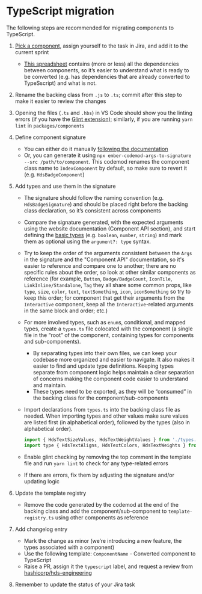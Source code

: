 # TypeScript migration

The following steps are recommended for migrating components to TypeScript.

1. [Pick a component](https://hashicorp.atlassian.net/browse/HDS-2392), assign yourself to the task in Jira, and add it to the current sprint

    - [This spreadsheet](https://docs.google.com/spreadsheets/d/1sWzLSP8TUb3WYibYNZ5w6UfEb338DQbZkVaTjK8b1tw/edit#gid=0) contains (more or less) all the dependencies between components, so it’s easier to understand what is ready to be converted (e.g. has dependencies that are already converted to TypeSscript) and what is not.

2. Rename the backing class from `.js` to `.ts`; commit after this step to make it easier to review the changes

3. Opening the files (`.ts` and `.hbs`) in VS Code should show you the linting errors (if you have the [Glint extension](https://marketplace.visualstudio.com/items?itemName=typed-ember.glint-vscode)); similarly, if you are running `yarn lint` in `packages/components`

4. Define component signature

    - You can either do it manually [following the documentation](https://typed-ember.gitbook.io/glint/environments/ember/component-signatures#glimmer-components)
    - Or, you can generate it using `npx ember-codemod-args-to-signature --src /path/to/component`. This codemod renames the component class name to `IndexComponent` by default, so make sure to revert it (e.g. `HdsBadgeComponent`)

5. Add types and use them in the signature

    - The signature should follow the naming convention (e.g. `HdsBadgeSignature`) and should be placed right before the backing class declaration, so it’s consistent across components

    - Compare the signature generated, with the expected arguments using the website documentation (Component API section), and start defining the [basic types](https://www.typescriptlang.org/docs/handbook/basic-types.html) (e.g. `boolean`, `number`, `string`) and mark them as optional using the `argument?: type` syntax.

    - Try to keep the order of the arguments consistent between the `Args` in the signature and the "Component API" documentation, so it's easier to reference and compare one to another; there are no specific rules about the order, so look at other similar components as reference (for example, `Button`, `Badge/BadgeCount`, `IconTile`, `LinkInline/Standalone`, `Tag` they all share some common props, like `type`, `size`, `color`, `text`, `textSomething`, `icon`, `iconSomething` so try to keep this order; for component that get their arguments from the `Interactive` component, keep all the `Interactive`-related arguments in the same block and order; etc.)

    - For more involved types, such as `enum`s, conditional, and mapped types, create a `types.ts` file colocated with the component (a single file in the “root” of the component, containing types for components and sub-components).
      - By separating types into their own files, we can keep your codebase more organized and easier to navigate. It also makes it easier to find and update type definitions. Keeping types separate from component logic helps maintain a clear separation of concerns making the component code easier to understand and maintain.
      - These types need to be exported, as they will be “consumed” in the backing class for the component/sub-components

    - Import declarations from `types.ts` into the backing class file as needed. When importing types and other values make sure values are listed first (in alphabetical order), followed by the types (also in alphabetical order).

      ```js
      import { HdsTextSizeValues, HdsTextWeightValues } from './types.ts'
      import type { HdsTextAligns, HdsTextColors, HdsTextWeights } from './types.ts';
      ```

    - Enable glint checking by removing the top comment in the template file and run `yarn lint` to check for any type-related errors
    - If there are errors, fix them by adjusting the signature and/or updating logic

6. Update the template registry

    - Remove the code generated by the codemod at the end of the backing class and add the component/sub-component to `template-registry.ts` using other components as reference

7. Add changelog entry

    - Mark the change as minor (we’re introducing a new feature, the types associated with a component)
    - Use the following template: `ComponentName` - Converted component to TypeScript
    - Raise a PR, assign it the `typescript` label, and request a review from [hashicorp/hds-engineering](https://github.com/orgs/hashicorp/teams/hds-engineering)

8. Remember to update the status of your Jira task
